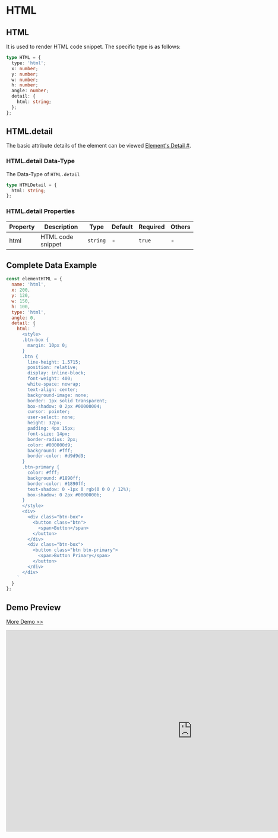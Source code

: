 # HTML

## HTML

It is used to render HTML code snippet. The specific type is as follows:

```ts
type HTML = {
  type: 'html';
  x: number;
  y: number;
  w: number;
  h: number;
  angle: number;
  detail: {
    html: string;
  };
};
```

## HTML.detail

The basic attribute details of the element can be viewed [Element's Detail #](./info.md#element-s-detail).

### HTML.detail Data-Type

The Data-Type of `HTML.detail`

```ts
type HTMLDetail = {
  html: string;
};
```

### HTML.detail Properties

| Property | Description       | Type     | Default | Required | Others |
| -------- | ----------------- | -------- | ------- | -------- | ------ |
| html     | HTML code snippet | `string` | -       | `true`   | -      |

## Complete Data Example

```js
const elementHTML = {
  name: 'html',
  x: 200,
  y: 120,
  w: 150,
  h: 100,
  type: 'html',
  angle: 0,
  detail: {
    html: `
      <style>
      .btn-box {
        margin: 10px 0;
      }
      .btn {
        line-height: 1.5715;
        position: relative;
        display: inline-block;
        font-weight: 400;
        white-space: nowrap;
        text-align: center;
        background-image: none;
        border: 1px solid transparent;
        box-shadow: 0 2px #00000004;
        cursor: pointer;
        user-select: none;
        height: 32px;
        padding: 4px 15px;
        font-size: 14px;
        border-radius: 2px;
        color: #000000d9;
        background: #fff;
        border-color: #d9d9d9;
      }
      .btn-primary {
        color: #fff;
        background: #1890ff;
        border-color: #1890ff;
        text-shadow: 0 -1px 0 rgb(0 0 0 / 12%);
        box-shadow: 0 2px #0000000b;
      }
      </style>
      <div>
        <div class="btn-box">
          <button class="btn">
            <span>Button</span>
          </button>
        </div>
        <div class="btn-box">
          <button class="btn btn-primary">
            <span>Button Primary</span>
          </button> 
        </div>
      </div>
    `
  }
};
```

## Demo Preview

[More Demo >>](https://idrawjs.com/playground/?demo=elem-html)

<iframe class="idraw-playground-preview" 
    src="https://idrawjs.com/playground/?demo=elem-html&header=false&sider=false&default-editor-split=50" 
    width="1000" height="540" frameborder="no" border="0"
    style="border: 1px solid #cecece; margin: 0px auto;"
  ></iframe>
